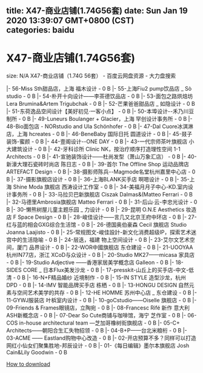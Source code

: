 
title: X47-商业店铺(1.74G56套)
date: Sun Jan 19 2020 13:39:07 GMT+0800 (CST)    
categories: baidu
---

# X47-商业店铺(1.74G56套)
size: N/A
 X47-商业店铺（1.74G 56套） - 百度云网盘资源 - 大力盘搜索
 
|- 56-Miss Sth甜品店，上海  福木设计 - 0 B
|- 55-上海Fiu2 pump饮品店 _ Sò studio - 0 B
|- 54-朴开十向设计——李茶德饮品店 - 0 B
|- 53-面包之路烘焙坊  Lera Brumina&Artem Trigubchak - 0 B
|- 52-芒果爸爸甜品店 _ 如隐设计 - 0 B
|- 51-东荷逸品空间设计【美好初见·一客小点】 - 0 B
|- 50-本埠设计--禾乃川豆制所 - 0 B
|- 49-Luneurs Boulanger + Glacier，上海  罕创设计事务所 - 0 B
|- 48-Bio面包店 - NORstudio and Ula Schönhofer - 0 B
|- 47-Dal Cuore冰淇淋店，上海  hcreates - 0 B
|- 46-BeneBaby 国际日托   圆道设计 - 0 B
|- 45-叕子装饰-蜜颜 - 0 B
|- 44-壹阁设计--ONE DAY - 0 B
|- 43-一代宗师茶叶旗舰店  小大建筑设计 - 0 B
|- 42-牙科诊所 Clinic NK，按治疗顺序打造理性空间  1-1 Architects - 0 B
|- 41-宣驰装饰设计——杜尚发型（萧山万象汇店） - 0 B
|- 40-新濠大理石瓷砖时尚店   陈日志 - 0 B
|- 39-首尔 The Offline Shop 运动品牌店  ARTEFACT Design - 0 B
|- 38-摄影师陈兵--Magmode名堂杭州嘉里中心店 - 0 B
|- 37-摄影旗舰店设计 - 0 B
|- 36-上海BLANK买手店   啊嗯设计 - 0 B
|- 35-上海 Shine Moda 旗舰店  西涛设计工作室 - 0 B
|- 34-美福月月子中心-KD.室内设计事务所 - 0 B
|- 33-马拉贝巴新旗舰店   Ciszak Dalmas&(Matteo Ferrari - 0 B
|- 32-马德里Ambrosia旗舰店  Matteo Ferrari - 0 B
|- 31-后山∙云-李忠光设计 - 0 B
|- 30-懒熊树屋儿童主题乐园 _ 力设计 - 0 B
|- 29-昆明 O.N.E Aesthetics 妆造店  F Space Design - 0 B
|- 28-峻佳设计——言几又北京王府中环店 - 0 B
|- 27-红与蓝的相会GXG综合生活馆 - 0 B
|- 26-德国奥伯豪森 Cecil 旗舰店 Studio Joanna Laajisto - 0 B
|- 25-常规图文-峻佳設計-新文化消费超级IP，探索艺术迷宫中的生活隐喻 - 0 B
|- 24-层迭，福建  物上空间设计 - 0 B
|- 23-艾尔文艺术空间，厦门  品界设计 - 0 B
|- 22-WOR中國旗舰店  东仓建设 - 0 B
|- 21-UOOYAA杭州IN77店，浙江  XCoD与众设计 - 0 B
|- 20-Studio MK27——micasa 家具店 - 0 B
|- 19-Studio Adjective ——香港家居美学概念店 Galleon - 0 B
|- 18-SIDES CORE _ 日本Flux美发沙龙 - 0 B
|- 17-presskit-山丘上的买手店-中文-低清 - 0 B
|- 16-N+F精品婚纱  近境制作 - 0 B
|- 15-IN STYLE 造型沙龙，杭州  DPD - 0 B
|- 14-IMV 智能品牌买手店  栋栖 - 0 B
|- 13-HONGU DESIGN  自然元素与空间艺术美学的共存 - 0 B
|- 12-HE HOMME 苏州中心店 _ 东仓建设 - 0 B
|- 11-GYWJ服装店   叶梹室内设计 - 0 B
|- 10-goCstudio——Oiselle 旗舰店 - 0 B
|- 09-Friends & Frames眼镜店，立陶宛 - 0 B
|- 08-Francesc Rifé 新作  意大利ASH新概念店 - 0 B
|- 07-Dear So Cute商铺与咖啡馆，海宁  芝作室 - 0 B
|- 06-COS in-house architectural team —芝加哥橡树街旗舰店 - 0 B
|- 05-C+ Architects——朝阳合生汇失物招领 - 0 B
|- 04-B+P——台北米粮桁 - 0 B
|- 03-ACME —— Eastland购物中心改造 - 0 B
|- 02-开店预算不多？同样可以打造网红小仙女们聚集胜地-邦辰设计 - 0 B
|- 01-《每日编辑》墨尔本旗舰店   Josh Cain&Lily Goodwin - 0 B

[How to download](https://bpcam.bemobtrk.com/go/2ceec3aa-1ca2-46d6-b9ff-aaa5c184517c?jno=4512)
